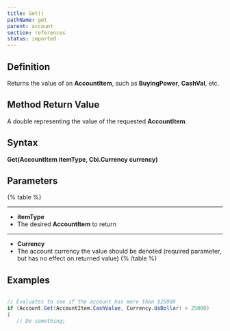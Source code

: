 ```yaml
---
title: Get()
pathName: get
parent: account
section: references
status: imported
---
```


## Definition

Returns the value of an **AccountItem**, such as **BuyingPower**, **CashVal**, etc.

## Method Return Value

A double representing the value of the requested **AccountItem**.

## Syntax

**Get(AccountItem itemType, Cbi.Currency currency)**

## Parameters

{% table %}

---

* **itemType**
* The desired **AccountItem** to return

---

* **Currency**
* The account currency the value should be denoted (required parameter, but has no effect on returned value)
{% /table %}

## Examples

```csharp

// Evaluates to see if the account has more than $25000
if (Account.Get(AccountItem.CashValue, Currency.UsDollar) > 25000)
{
   // Do something;
```

